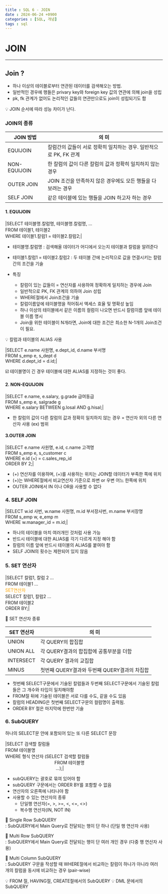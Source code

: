 ```yaml
---
title : SQL 6 - JOIN
date : 2024-06-24 +0900
categories : [SQL, 개념]
tags : sql
---
```

# **JOIN**
---
## Join ?
- 하나 이상의 테이블로부터 연관된 데이터를 검색해오는 방법.
- 일반적인 경우에 행들은 privary key와 foreign key 값의 연관에 의해 join을 성립
- pk, fk 관계가 없어도 논리적인 값들의 연관만으로도 join이 성립되기도 함

💡 JOIN 순서에 따라 성능 차이가 난다.

### JOIN의 종류

|JOIN 방법|의 미|
|---|---|
|EQUIJOIN|칼럼간의 값들이 서로 정확히 일치하는 경우. 일반적으로 PK, FK 관계|
|NON-EQUIJOIN|한 칼럼의 값이 다른 칼럼의 값과 정확히 일치하지 않는 경우|
|OUTER JOIN|JOIN 조건을 만족하지 않은 경우에도 모든 행들을 다 보려는 경우|
|SELF JOIN|같은 테이블에 있는 행들을 JOIN 하고자 하는 경우|

#### 1. EQUIJOIN

|SELECT 테이블명.칼럼명, 테이블명.칼럼명, ... <br>FROM 테이블1, 테이블2 <br> WHERE 테이블1.칼럼1 = 테이블2.칼럼2;|

- 테이블명.칼럼명 : 검색해올 데이터가 어디에서 오는지 테이블과 칼럼을 알려준다
- 테이블1.칼럼1 = 테이블2.칼럼2 : 두 테이블 간에 논리적으로 값을 연결시키는 칼럼 간의 조건을 기술

- 특징
    - 칼럼이 있는 값들이 = 연산자를 사용하여 정확하게 일치하는 경우에 Join
    - 일반적으로 PK, FK 관계의 의하여 Join 성립
    - WHERE절에서 Join조건을 기술
    - 칼럼이름앞에 테이블명을 적어줘서 액세스 효율 및 명확성 높임
    - 하나 이상의 테이블에서 같은 이름의 컬럼이 나오면 반드시 칼럼이름 앞에 테이블 이름 명시
    - Join을 위한 테이블이 N개라면, Join에 대한 조건은 최소한 N-1개의 Join조건이 필요.

💡 칼럼과 테이블의 ALIAS 사용

|SELECT e.name 사원명, e.dept_id, d.name 부서명 <br> FROM s_emp e, s_dept d <br> WHERE d.dept_id = d.id;|

☑️ 테이블명이 긴 경우 테이블에 대한 ALIAS를 지정하는 것이 좋다.

#### 2. NON-EQUIJOIN

|SELECT e.name, e.salary, g.grade 급여동급 <br> FROM s_emp e, salgrade g <br> WHERE e.salary BETWEEN g.losal AND g.hisal;|

- 한 칼럼의 값이 다른 칼럼의 값과 정확히 일치하지 않는 경우 = 연산자 외의 다른 연산자 사용 (ex) 범위

#### 3.OUTER JOIN

|SELECT e.name 사원명, e.id, c.name 고객명 <br> FROM s_emp e, s_customer c <br> WHERE e.id (+) = c.sales_rep_id <br> ORDER BY 2;|

- (+) 연산자를 이용하며, (+)를 사용하는 위치는 JOIN할 데이터가 부족한 쪽에 위치
- (+)는 WHERE절에서 비교연산자 기준으로 좌변 or 우변 어느 한쪽에 위치
- OUTER JOIN에서 IN 이나 OR을 사용할 수 없다

### 4. SELF JOIN

|SELECT w.id 사번, w.name 사원명, m.id 부서장사번, m.name 부서장명 <br> FROM s_emp w, e_emp m <br> WHERE w.manager_id = m.id;|

- 하나의 테이블을 마치 여러개인 것처럼 사용 가능
- 반드시 테이블에 대한 ALIAS를 각기 다르게 지정 해야 함
- 칼럼의 이름 앞에 반드시 테이블의 ALIAS를 붙여야 함
- SELF JOIN의 횟수는 제한되어 있지 않음

### 5. SET 연산자

|SELECT 칼럼1, 칼럼 2 ... <br> FROM 테이블1 ... <br> <span style="color:orange">SET연산자</span> <br> SELECT 칼럼1, 칼럼2 ... <br> FROM 테이블2 <br> ORDER BY;|

📝 SET 연산자 종류 <br>

|SET 연산자|의 미|
|---|---|
|UNION|각 QUERY의 합집합|
|UNION ALL|각 QUERY결과의 합집합에 공통부분을 더함|
|INTERSECT|각 QUERY 결과의 교집합|
|MINUS|첫번째 QUERY결과와 두번째 QUERY결과의 차집합|


- 첫번째 SELECT구문에서 기술된 칼럼들과 두번째 SELECT구문에서 기술된 칼럼들은 그 개수와 타입이 일치해야함
- FROM절 뒤에 기술된 테이블은 서로 다를 수도, 같을 수도 있음
- 칼럼의 HEADING은 첫번째 SELECT구문의 컬럼명이 출력됨.
- ORDER BY 절은 마지막에 한번만 기술

### 6. SubQUERY

하나의 SELECT문 안에 포함되어 있는 또 다른 SELECT 문장

|SELECT 검색할 칼럼들 <br> FROM 테이블명 <br> WHERE 형식 연산자 (SELECT 검색할 칼럼들 <br> &nbsp;&nbsp;&nbsp;&nbsp;&nbsp;&nbsp;&nbsp;&nbsp;&nbsp;&nbsp;&nbsp;&nbsp;&nbsp;&nbsp;&nbsp;&nbsp;&nbsp;&nbsp;&nbsp;&nbsp;&nbsp;&nbsp;&nbsp;&nbsp;&nbsp;&nbsp;&nbsp;&nbsp;&nbsp;&nbsp;&nbsp;&nbsp;&nbsp;&nbsp;&nbsp;&nbsp;&nbsp;&nbsp;&nbsp;&nbsp;FROM 테이블명 <br>&nbsp;&nbsp;&nbsp;&nbsp;&nbsp;&nbsp;&nbsp;&nbsp;&nbsp;&nbsp;&nbsp;&nbsp;&nbsp;&nbsp;&nbsp;&nbsp;&nbsp;&nbsp;&nbsp;&nbsp;&nbsp;&nbsp;&nbsp;&nbsp;&nbsp;&nbsp;&nbsp;&nbsp;&nbsp;&nbsp;&nbsp;&nbsp;&nbsp;&nbsp;&nbsp;&nbsp;&nbsp;&nbsp;&nbsp;&nbsp; ...);|

- subQUERY는 괄호로 묶여 있어야 함
- subQUERY 구문에서는 ORDER BY를 포함할 수 없음
- 연산자의 오른쪽에 나타나야 함
- 사용할 수 있는 연산자의 종류
    - 단일행 연산자(=, >, >=, <, <=, <>)
    - 복수행 연산자(IN, NOT IN)

📝 Single Row SubQUERY<br>
: SubQUERY에서 Main Query로 전달되는 행이 단 하나 (단일 행 연산자 사용)<br>

📝 Multi Row SubQUERY<br>
: SubQUERY에서 Main Query로 전달되는 행이 단 여러 개인 경우 (다중 행 연산자 사용)<br>

📝 Multi Column SubQUERY<br>
: SubQUERY 구문을 작성할 때 WHERE절에서 비교하는 칼럼이 하나가 아니라 여러 개의 칼럼을 동시에 비교하는 경우 (pair-wise)<br>

💡 FROM 절, HAVING절, CREATE절에서의 SubQUERY
💡 DML 문에서의 SubQUERY













